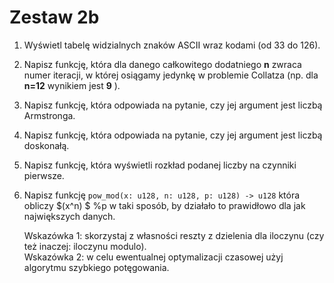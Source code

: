 # Zestaw 2b
1. Wyświetl tabelę widzialnych znaków ASCII wraz kodami (od 33 do 126).

2. Napisz funkcję, która dla danego całkowitego dodatniego **n**
 zwraca numer iteracji, w której osiągamy jedynkę w problemie Collatza (np. dla **n=12**
 wynikiem jest **9**
).

3. Napisz funkcję, która odpowiada na pytanie, czy jej argument jest liczbą Armstronga.

4. Napisz funkcję, która odpowiada na pytanie, czy jej argument jest liczbą doskonałą.

5. Napisz funkcję, która wyświetli rozkład podanej liczby na czynniki pierwsze.

6. Napisz funkcję `pow_mod(x: u128, n: u128, p: u128) -> u128` która obliczy $(x^n) $ %p
 w taki sposób, by działało to prawidłowo dla jak największych danych.

    Wskazówka 1: skorzystaj z własności reszty z dzielenia dla iloczynu (czy też inaczej: iloczynu modulo).\
    Wskazówka 2: w celu ewentualnej optymalizacji czasowej użyj algorytmu szybkiego potęgowania.